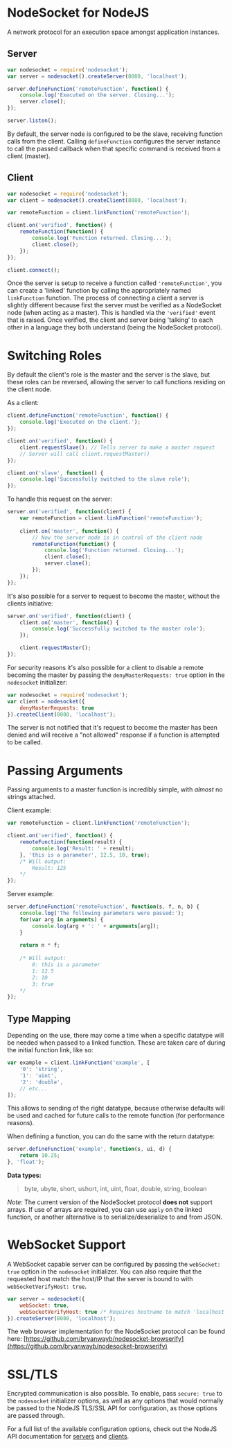 NodeSocket for NodeJS
==

A network protocol for an execution space amongst application instances.

Server
--
```JavaScript
var nodesocket = require('nodesocket');
var server = nodesocket().createServer(8080, 'localhost');

server.defineFunction('remoteFunction', function() {
	console.log('Executed on the server. Closing...');
	server.close();
});

server.listen();
```
By default, the server node is configured to be the slave, receiving function calls from the client.
Calling `defineFunction` configures the server instance to call the passed callback when that specific command is received from a client (master).

Client
--
```JavaScript
var nodesocket = require('nodesocket');
var client = nodesocket().createClient(8080, 'localhost');

var remoteFunction = client.linkFunction('remoteFunction');

client.on('verified', function() {
	remoteFunction(function() {
		console.log('Function returned. Closing...');
		client.close();
	});
});

client.connect();
```
Once the server is setup to receive a function called `'remoteFunction'`, you can create a 'linked' function by calling the appropriately named `linkFunction` function.
The process of connecting a client a server is slightly different because first the server must be verified as a NodeSocket node (when acting as a master). This is handled via the `'verified'` event that is raised.
Once verified, the client and server being 'talking' to each other in a language they both understand (being the NodeSocket protocol).

Switching Roles
==
By default the client's role is the master and the server is the slave, but these roles can be reversed, allowing the server to call functions residing on the client node.

As a client:
```JavaScript
client.defineFunction('remoteFunction', function() {
	console.log('Executed on the client.');
});

client.on('verified', function() {
	client.requestSlave(); // Tells server to make a master request
	// Server will call client.requestMaster()
});

client.on('slave', function() {
	console.log('Successfully switched to the slave role');
});
```

To handle this request on the server:

```JavaScript
server.on('verified', function(client) {
	var remoteFunction = client.linkFunction('remoteFunction');
	
	client.on('master', function() {
		// Now the server node is in control of the client node
		remoteFunction(function() {
			console.log('Function returned. Closing...');
			client.close();
			server.close();
		});
	});
});
```

It's also possible for a server to request to become the master, without the clients initiative:

```JavaScript
server.on('verified', function(client) {
	client.on('master', function() {
		console.log('Successfully switched to the master role');
	});

	client.requestMaster();
});
```

For security reasons it's also possible for a client to disable a remote becoming the master by passing the `denyMasterRequests: true` option in the `nodesocket` initializer:

```JavaScript
var nodesocket = require('nodesocket');
var client = nodesocket({
	denyMasterRequests: true
}).createClient(8080, 'localhost');
```

The server is not notified that it's request to become the master has been denied and will receive a "not allowed" response if a function is attempted to be called.

Passing Arguments
==
Passing arguments to a master function is incredibly simple, with *almost* no strings attached.

Client example:
```JavaScript
var remoteFunction = client.linkFunction('remoteFunction');

client.on('verified', function() {
	remoteFunction(function(result) {
		console.log('Result: ' + result);
	}, 'this is a parameter', 12.5, 10, true);
	/* Will output:
		Result: 125
	*/
});
```

Server example:
```JavaScript
server.defineFunction('remoteFunction', function(s, f, n, b) {
	console.log('The following parameters were passed:');
	for(var arg in arguments) {
		console.log(arg + ': ' + arguments[arg]);
	}
	
	return n * f;
	
	/* Will output:
		0: this is a parameter
		1: 12.5
		2: 10
		3: true
	*/
});
```

Type Mapping
--

Depending on the use, there may come a time when a specific datatype will be needed when passed to a linked function. These are taken care of during the initial function link, like so:

```JavaScript
var example = client.linkFunction('example', [
	'0': 'string',
	'1': 'uint',
	'2': 'double',
	// etc...
]);
```

This allows to sending of the right datatype, because otherwise defaults will be used and cached for future calls to the remote function (for performance reasons).

When defining a function, you can do the same with the return datatype:

```JavaScript
server.defineFunction('example', function(s, ui, d) {
	return 10.25;
}, 'float');
```

**Data types:**

>byte, ubyte, short, ushort, int, uint, float, double, string, boolean

*Note:* The current version of the NodeSocket protocol **does not** support arrays. If use of arrays are required, you can use `apply` on the linked function, or another alternative is to serialize/deserialize to and from JSON.

WebSocket Support
==
A WebSocket capable server can be configured by passing the `webSocket: true` option in the `nodesocket` initializer. You can also require that the requested host match the host/IP that the server is bound to with `webSocketVerifyHost: true`.

```JavaScript
var server = nodesocket({
	webSocket: true,
	webSocketVerifyHost: true /* Requires hostname to match 'localhost' */
}).createServer(8080, 'localhost');
```

The web browser implementation for the NodeSocket protocol can be found here: [https://github.com/bryanwayb/nodesocket-browserify](https://github.com/bryanwayb/nodesocket-browserify)

SSL/TLS
==
Encrypted communication is also possible. To enable, pass `secure: true` to the `nodesocket` initializer options, as well as any options that would normally be passed to the NodeJS TLS/SSL API for configuration, as those options are passed through.

For a full list of the available configuration options, check out the NodeJS API documentation for [servers](https://nodejs.org/api/tls.html#tls_tls_createserver_options_secureconnectionlistener) and [clients](https://nodejs.org/api/tls.html#tls_tls_connect_port_host_options_callback).